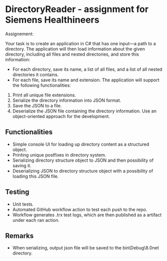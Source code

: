 
# DirectoryReader - assignment for Siemens Healthineers

Assignement:

Your task is to create an application in C# that has one input—a path to a directory. The application will then load
information about the given directory, including all files and nested directories, and store this information:
- For each directory, save its name, a list of all files, and a list of all nested directories it contains.
- For each file, save its name and extension.
The application will support the following functionalities:
1. Print all unique file extensions.
2. Serialize the directory information into JSON format.
3. Save the JSON to a file.
4. Deserialize the JSON file containing the directory information.
Use an object-oriented approach for the development.


## Functionalities
- Simple console UI for loading up directory content as a structured object.
- Printing unique postfixes in directory system.
- Serializing directory structure object to JSON and then possibility of saving it.
- Deserializing JSON to directory structure object with a possibility of loading this JSON file.

## Testing
- Unit tests.
- Automated GitHub workflow action to test each push to the repo.
- Workflow generates .trx test logs, which are then published as a artifact under each ran action. 

## Remarks
- When serializing, output json file will be saved to the bin\Debug\8.0net directory.
